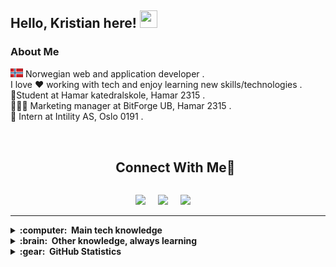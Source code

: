 ## Hello, Kristian here! <img src="https://media.giphy.com/media/hvRJCLFzcasrR4ia7z/giphy.gif" width="28px" height="28px">

### About Me

<img src="Icons/norway.svg" width="20"> Norwegian web and application developer .\
 I love ❤️ working with tech and enjoy learning new skills/technologies .\
🏫Student at Hamar katedralskole, Hamar 2315 .\
👨🏼‍💻 Marketing manager at BitForge UB, Hamar 2315 .\
🏬 Intern at Intility AS, Oslo 0191 .\
<br>

<ul align="center">
    <h2 style="display: inline-block"> Connect With Me🤝</h2>
  </ul>

<p align="center">
  <a href="mailto:kris.haugsrud@gmnail.com?subject=Olá%20Bruno%20Tacca"><img src="https://img.shields.io/badge/gmail-%23D14836.svg?&style=for-the-badge&logo=gmail&logoColor=white" /></a>&nbsp;&nbsp;&nbsp;&nbsp;
  <a href="https://www.instagram.com/kristian_haugsrud/"><img src="https://img.shields.io/badge/instagram-%23dc2743.svg?&style=for-the-badge&logo=instagram&logoColor=white" /></a>&nbsp;&nbsp;&nbsp;&nbsp;
  <a href="https://www.linkedin.com/in/kristian-haugsrud-884756292/"><img src="https://img.shields.io/badge/linkedin-%230077B5.svg?&style=for-the-badge&logo=linkedin&logoColor=white" /></a>&nbsp;&nbsp;&nbsp;&nbsp;
  <!--
  <a href="https://www.facebook.com/bruno.vitorellitacca"><img src="https://img.shields.io/badge/facebook-%233B5998.svg?&style=for-the-badge&logo=facebook&logoColor=white" /></a>&nbsp;&nbsp;&nbsp;&nbsp; -->
</p>

<hr/>

<details>
  <summary><b>:computer: &nbsp;Main tech knowledge</b></summary>
  <br/>

  <a href="https://developer.mozilla.org/en-US/docs/Web/HTML">
        <img src="Icons/html.svg" width="50">
    </a>
    <a href="https://developer.mozilla.org/en-US/docs/Web/CSS">
        <img src="Icons/css.svg" width="50">
    <a href="https://www.javascript.com/">
        <img src="Icons/javascript.svg" width="40" height="40">
    </a>
    <a href="https://www.github.com/">
        <img src="Icons/github.svg"  width="40" height="40">
    </a>
    <a href="https://www.figma.com/">
        <img src="Icons/figma.svg"  width="40" height="40">
    </a>
    <a href="https://code.visualstudio.com/">
        <img src="Icons/vscode.svg"  width="40" height="40">
    </a>
</details>

<details>
  <summary><b>:brain: &nbsp;Other knowledge, always learning</b></summary>
  <br/>
  <a href="https://react.dev/">
        <img src="Icons/react.svg"  width="50" height="50" >
    </a>
  <a href="https://tailwindcss.com/">
        <img src="Icons/tailwind.svg"  width="50" height="50" >
    </a>
    <a href="https://www.adobe.com/no/products/illustrator/campaign/pricing.html?gclid=CjwKCAiAq4KuBhA6EiwArMAw1IfnwKIq3tN61kPeIRxY4wSZ-Zd0FNXV5N_hskuICvflzNW6SbruSRoCFMsQAvD_BwE&mv=search&mv=search&mv2=paidsearch&sdid=GMCWY69B&ef_id=CjwKCAiAq4KuBhA6EiwArMAw1IfnwKIq3tN61kPeIRxY4wSZ-Zd0FNXV5N_hskuICvflzNW6SbruSRoCFMsQAvD_BwE:G:s&s_kwcid=AL!3085!3!597287462549!e!!g!!adobe%20illustrator!1480122696!60147184954&gad_source=1">
        <img src="Icons/ai.svg" width="50">
    </a>
    <a href="https://www.adobe.com/no/products/photoshop/landpa.html?gclid=CjwKCAiAq4KuBhA6EiwArMAw1HeMsUrZn60vIxW56FBT4Q7_S1c130w-yLsgJJXbxgPY1kxF-NDlVxoCZGoQAvD_BwE&mv=search&mv=search&mv2=paidsearch&sdid=2XBSBWBF&ef_id=CjwKCAiAq4KuBhA6EiwArMAw1HeMsUrZn60vIxW56FBT4Q7_S1c130w-yLsgJJXbxgPY1kxF-NDlVxoCZGoQAvD_BwE:G:s&s_kwcid=AL!3085!3!474194483951!e!!g!!adobe%20photoshop!1471316782!58669001444&gad_source=1">
        <img src="Icons/ps.svg" width="50">
    </a>
    <a href="https://www.adobe.com/no/products/premiere/campaign/pricing.html?gclid=CjwKCAiAq4KuBhA6EiwArMAw1Iiku1_Rr9jNBxdi_2mS418MorfDzIq4VGWXBJiNfth_SXKcp_FG7BoCBNMQAvD_BwE&mv=search&mv=search&mv2=paidsearch&sdid=G4FRYP7G&ef_id=CjwKCAiAq4KuBhA6EiwArMAw1Iiku1_Rr9jNBxdi_2mS418MorfDzIq4VGWXBJiNfth_SXKcp_FG7BoCBNMQAvD_BwE:G:s&s_kwcid=AL!3085!3!340868332463!e!!g!!adobe%20premiere%20pro!1471316863!58669011724&gad_source=1">
        <img src="Icons/pr.svg" width="50">
    </a>
    <a href="https://www.adobe.com/no/products/aftereffects/landpb.html?gclid=CjwKCAiAq4KuBhA6EiwArMAw1O2f0ndsWoe976kuIxOHTnpZqXsgkcqnvIQamlSfZUj8JBpbV2JjJBoC5gIQAvD_BwE&mv=search&mv=search&mv2=paidsearch&sdid=G85SYKHF&ef_id=CjwKCAiAq4KuBhA6EiwArMAw1O2f0ndsWoe976kuIxOHTnpZqXsgkcqnvIQamlSfZUj8JBpbV2JjJBoC5gIQAvD_BwE:G:s&s_kwcid=AL!3085!3!597212105440!e!!g!!adobe%20after%20effects!1471316602!57366244312&gad_source=1">
        <img src="Icons/ae.svg" width="50">
    </a>

</details>

<details>
  <summary><b>:gear: &nbsp;GitHub Statistics</b></summary> <br>
 <a href="https://github.com/denvercoder1/github-readme-streak-stats" title="Go to Source">
        <img width=390 height="153px" src="https://streak-stats.demolab.com/?user=Konge5678&theme=blue_navy" align="left"/>
    </a>

</details>
